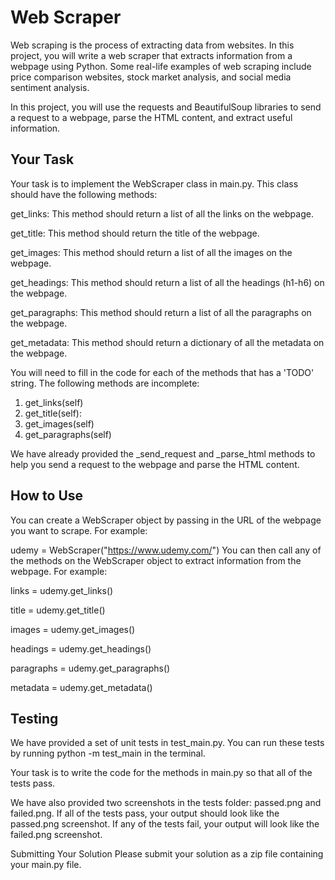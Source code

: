 # Web Scraper

Web scraping is the process of extracting data from websites. In this project, you will write a web scraper that extracts information from a webpage using Python. Some real-life examples of web scraping include price comparison websites, stock market analysis, and social media sentiment analysis.

In this project, you will use the requests and BeautifulSoup libraries to send a request to a webpage, parse the HTML content, and extract useful information.

## Your Task
Your task is to implement the WebScraper class in main.py. This class should have the following methods:

get_links: This method should return a list of all the links on the webpage.

get_title: This method should return the title of the webpage.

get_images: This method should return a list of all the images on the webpage.

get_headings: This method should return a list of all the headings (h1-h6) on the webpage.

get_paragraphs: This method should return a list of all the paragraphs on the webpage.

get_metadata: This method should return a dictionary of all the metadata on the webpage.

You will need to fill in the code for each of the methods that has a 'TODO' string.
The following methods are incomplete:

1. get_links(self)
2. get_title(self):
3. get_images(self)
4. get_paragraphs(self)


 We have already provided the _send_request and _parse_html methods to help you send a request to the webpage and parse the HTML content.

## How to Use
You can create a WebScraper object by passing in the URL of the webpage you want to scrape. For example:

udemy = WebScraper("https://www.udemy.com/")
You can then call any of the methods on the WebScraper object to extract information from the webpage. For example:


links = udemy.get_links()

title = udemy.get_title()

images = udemy.get_images()

headings = udemy.get_headings()

paragraphs = udemy.get_paragraphs()

metadata = udemy.get_metadata()

## Testing

We have provided a set of unit tests in test_main.py. You can run these tests by running python -m test_main in the terminal.

Your task is to write the code for the methods in main.py so that all of the tests pass.

We have also provided two screenshots in the tests folder: passed.png and failed.png. If all of the tests pass, your output should look like the passed.png screenshot. If any of the tests fail, your output will look like the failed.png screenshot.

Submitting Your Solution
Please submit your solution as a zip file containing your main.py file.
